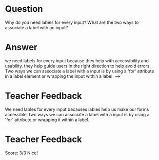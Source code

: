 # Question

Why do you need labels for every input? What are the two ways to associate a label with an input?

# Answer
<!-- We need lables for every input becauses lables help us make our forms accessible, two ways we can associate a label with a input is by using a 'for' attribute or wrapping it within a label. -->


we need labels for every input because they help with accessibility and usability, they help guide users in the right direction to help avoid errors. Two ways we can associate a label with a input is by using a 'for' attribute in a label element or wrapping the input within a label. -->
# Teacher Feedback

We need lables for every input becauses lables help us make our forms accessible, two ways we can associate a label with a input is by using a 'for' attribute or wrapping it within a label.

# Teacher Feedback

Score: 3/3
Nice!

